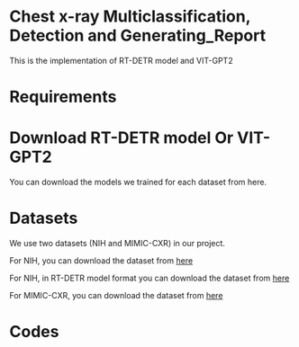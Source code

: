 # Chest x-ray Multiclassification, Detection and Generating_Report

This is the implementation of RT-DETR model and VIT-GPT2

# Requirements

# Download RT-DETR model Or VIT-GPT2

You can download the models we trained for each dataset from here.

# Datasets

We use two datasets (NIH and MIMIC-CXR) in our project.

For NIH, you can download the dataset from [here](https://drive.google.com/file/d/14ooNq_5hDDvNlPTJtqMW06AbRr9Hc3fR/view?usp=sharing)

For NIH, in RT-DETR model format you can download the dataset from [here](https://drive.google.com/file/d/1LtMebJa8SWne_0d7cAV8Uyg2nQdgZk-q/view?usp=sharing)

For MIMIC-CXR, you can download the dataset from [here](http://example.com](https://huggingface.co/datasets/hongrui/mimic_chest_xray_v_1))

# Codes



